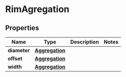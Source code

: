 
# RimAgregation

## Properties
Name | Type | Description | Notes
------------ | ------------- | ------------- | -------------
**diameter** | [**Aggregation**](Aggregation.md) |  | 
**offset** | [**Aggregation**](Aggregation.md) |  | 
**width** | [**Aggregation**](Aggregation.md) |  | 



